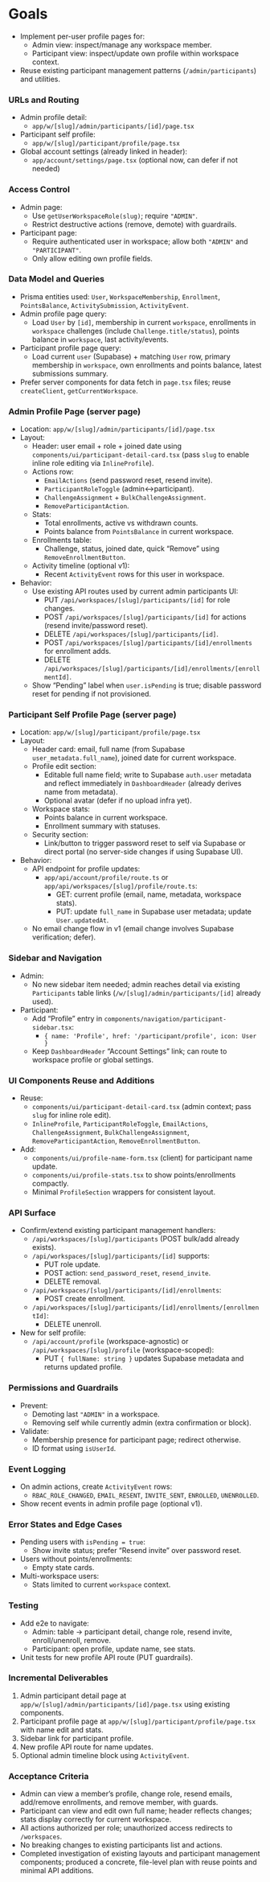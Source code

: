 
# Goals

- Implement per-user profile pages for:
  - Admin view: inspect/manage any workspace member.
  - Participant view: inspect/update own profile within workspace context.
- Reuse existing participant management patterns (`/admin/participants`) and utilities.

### URLs and Routing

- Admin profile detail:
  - `app/w/[slug]/admin/participants/[id]/page.tsx`
- Participant self profile:
  - `app/w/[slug]/participant/profile/page.tsx`
- Global account settings (already linked in header):
  - `app/account/settings/page.tsx` (optional now, can defer if not needed)

### Access Control

- Admin page:
  - Use `getUserWorkspaceRole(slug)`; require `"ADMIN"`.
  - Restrict destructive actions (remove, demote) with guardrails.
- Participant page:
  - Require authenticated user in workspace; allow both `"ADMIN"` and `"PARTICIPANT"`.
  - Only allow editing own profile fields.

### Data Model and Queries

- Prisma entities used: `User`, `WorkspaceMembership`, `Enrollment`, `PointsBalance`, `ActivitySubmission`, `ActivityEvent`.
- Admin profile page query:
  - Load `User` by `[id]`, membership in current `workspace`, enrollments in `workspace` challenges (include `Challenge.title/status`), points balance in `workspace`, last activity/events.
- Participant profile page query:
  - Load current `user` (Supabase) + matching `User` row, primary membership in `workspace`, own enrollments and points balance, latest submissions summary.
- Prefer server components for data fetch in `page.tsx` files; reuse `createClient`, `getCurrentWorkspace`.

### Admin Profile Page (server page)

- Location: `app/w/[slug]/admin/participants/[id]/page.tsx`
- Layout:
  - Header: user email + role + joined date using `components/ui/participant-detail-card.tsx` (pass `slug` to enable inline role editing via `InlineProfile`).
  - Actions row:
    - `EmailActions` (send password reset, resend invite).
    - `ParticipantRoleToggle` (admin<->participant).
    - `ChallengeAssignment` + `BulkChallengeAssignment`.
    - `RemoveParticipantAction`.
  - Stats:
    - Total enrollments, active vs withdrawn counts.
    - Points balance from `PointsBalance` in current workspace.
  - Enrollments table:
    - Challenge, status, joined date, quick “Remove” using `RemoveEnrollmentButton`.
  - Activity timeline (optional v1):
    - Recent `ActivityEvent` rows for this user in workspace.
- Behavior:
  - Use existing API routes used by current admin participants UI:
    - PUT `/api/workspaces/[slug]/participants/[id]` for role changes.
    - POST `/api/workspaces/[slug]/participants/[id]` for actions (resend invite/password reset).
    - DELETE `/api/workspaces/[slug]/participants/[id]`.
    - POST `/api/workspaces/[slug]/participants/[id]/enrollments` for enrollment adds.
    - DELETE `/api/workspaces/[slug]/participants/[id]/enrollments/[enrollmentId]`.
  - Show “Pending” label when `user.isPending` is true; disable password reset for pending if not provisioned.

### Participant Self Profile Page (server page)

- Location: `app/w/[slug]/participant/profile/page.tsx`
- Layout:
  - Header card: email, full name (from Supabase `user_metadata.full_name`), joined date for current workspace.
  - Profile edit section:
    - Editable full name field; write to Supabase `auth.user` metadata and reflect immediately in `DashboardHeader` (already derives name from metadata).
    - Optional avatar (defer if no upload infra yet).
  - Workspace stats:
    - Points balance in current workspace.
    - Enrollment summary with statuses.
  - Security section:
    - Link/button to trigger password reset to self via Supabase or direct portal (no server-side changes if using Supabase UI).
- Behavior:
  - API endpoint for profile updates:
    - `app/api/account/profile/route.ts` or `app/api/workspaces/[slug]/profile/route.ts`:
      - GET: current profile (email, name, metadata, workspace stats).
      - PUT: update `full_name` in Supabase user metadata; update `User.updatedAt`.
  - No email change flow in v1 (email change involves Supabase verification; defer).

### Sidebar and Navigation

- Admin:
  - No new sidebar item needed; admin reaches detail via existing `Participants` table links (`/w/[slug]/admin/participants/[id]` already used).
- Participant:
  - Add “Profile” entry in `components/navigation/participant-sidebar.tsx`:
    - `{ name: 'Profile', href: '/participant/profile', icon: User }`
  - Keep `DashboardHeader` “Account Settings” link; can route to workspace profile or global settings.

### UI Components Reuse and Additions

- Reuse:
  - `components/ui/participant-detail-card.tsx` (admin context; pass `slug` for inline role edit).
  - `InlineProfile`, `ParticipantRoleToggle`, `EmailActions`, `ChallengeAssignment`, `BulkChallengeAssignment`, `RemoveParticipantAction`, `RemoveEnrollmentButton`.
- Add:
  - `components/ui/profile-name-form.tsx` (client) for participant name update.
  - `components/ui/profile-stats.tsx` to show points/enrollments compactly.
  - Minimal `ProfileSection` wrappers for consistent layout.

### API Surface

- Confirm/extend existing participant management handlers:
  - `/api/workspaces/[slug]/participants` (POST bulk/add already exists).
  - `/api/workspaces/[slug]/participants/[id]` supports:
    - PUT role update.
    - POST action: `send_password_reset`, `resend_invite`.
    - DELETE removal.
  - `/api/workspaces/[slug]/participants/[id]/enrollments`:
    - POST create enrollment.
  - `/api/workspaces/[slug]/participants/[id]/enrollments/[enrollmentId]`:
    - DELETE unenroll.
- New for self profile:
  - `/api/account/profile` (workspace-agnostic) or `/api/workspaces/[slug]/profile` (workspace-scoped):
    - PUT `{ fullName: string }` updates Supabase metadata and returns updated profile.

### Permissions and Guardrails

- Prevent:
  - Demoting last `"ADMIN"` in a workspace.
  - Removing self while currently admin (extra confirmation or block).
- Validate:
  - Membership presence for participant page; redirect otherwise.
  - ID format using `isUserId`.

### Event Logging

- On admin actions, create `ActivityEvent` rows:
  - `RBAC_ROLE_CHANGED`, `EMAIL_RESENT`, `INVITE_SENT`, `ENROLLED`, `UNENROLLED`.
- Show recent events in admin profile page (optional v1).

### Error States and Edge Cases

- Pending users with `isPending = true`:
  - Show invite status; prefer “Resend invite” over password reset.
- Users without points/enrollments:
  - Empty state cards.
- Multi-workspace users:
  - Stats limited to current `workspace` context.

### Testing

- Add e2e to navigate:
  - Admin: table -> participant detail, change role, resend invite, enroll/unenroll, remove.
  - Participant: open profile, update name, see stats.
- Unit tests for new profile API route (PUT guardrails).

### Incremental Deliverables

1. Admin participant detail page at `app/w/[slug]/admin/participants/[id]/page.tsx` using existing components.
2. Participant profile page at `app/w/[slug]/participant/profile/page.tsx` with name edit and stats.
3. Sidebar link for participant profile.
4. New profile API route for name updates.
5. Optional admin timeline block using `ActivityEvent`.

### Acceptance Criteria

- Admin can view a member’s profile, change role, resend emails, add/remove enrollments, and remove member, with guards.
- Participant can view and edit own full name; header reflects changes; stats display correctly for current workspace.
- All actions authorized per role; unauthorized access redirects to `/workspaces`.
- No breaking changes to existing participants list and actions.
- Completed investigation of existing layouts and participant management components; produced a concrete, file-level plan with reuse points and minimal API additions.
